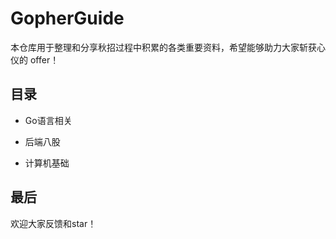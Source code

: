 # GopherGuide 
本仓库用于整理和分享秋招过程中积累的各类重要资料，希望能够助力大家斩获心仪的 offer！

## 目录

- Go语言相关

- 后端八股

- 计算机基础

## 最后

欢迎大家反馈和star！
